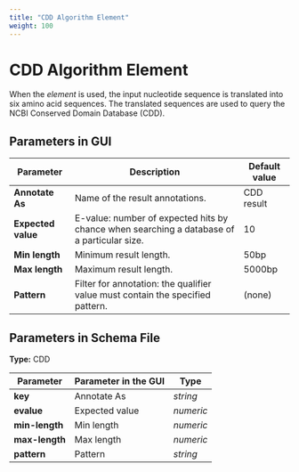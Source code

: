 ```yaml
---
title: "CDD Algorithm Element"
weight: 100
---
```


# CDD Algorithm Element

When the _element_ is used, the input nucleotide sequence is translated into six amino acid sequences. The translated sequences are used to query the NCBI Conserved Domain Database (CDD).

## Parameters in GUI

| Parameter          | Description                                                                                | Default value |
|--------------------|--------------------------------------------------------------------------------------------|---------------|
| **Annotate As**    | Name of the result annotations.                                                            | CDD result    |
| **Expected value** | E-value: number of expected hits by chance when searching a database of a particular size. | 10            |
| **Min length**     | Minimum result length.                                                                     | 50bp          |
| **Max length**     | Maximum result length.                                                                     | 5000bp        |
| **Pattern**        | Filter for annotation: the qualifier value must contain the specified pattern.             | (none)        |

## Parameters in Schema File

**Type:** CDD

| Parameter      | Parameter in the GUI | Type      |
|----------------|----------------------|-----------|
| **key**        | Annotate As          | _string_  |
| **evalue**     | Expected value       | _numeric_ |
| **min-length** | Min length           | _numeric_ |
| **max-length** | Max length           | _numeric_ |
| **pattern**    | Pattern              | _string_  |
